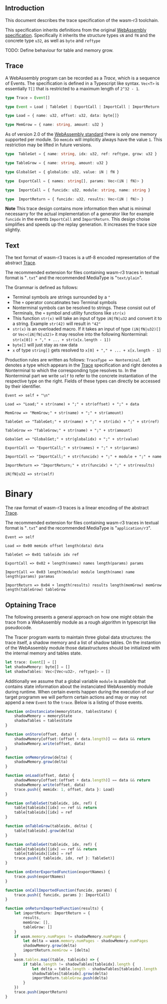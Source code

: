 ## Introduction

This document describes the trace specification of the wasm-r3 toolchain.

This specification inherits definitions from the original [WebAssembly specification](https://webassembly.github.io/spec/core/intro/index.html). Specifically it inherits the structure types `sN` and `fN` and the concrete type `u32`, as well as `byte` and `reftype`

TODO: Define behaviour for table and memory grow.

## Trace
A WebAssembly program can be recorded as a *Trace*, which is a sequence of Events. The specification is defined in a Typescript like syntax. `Vec<T>` is essentially `T[]` that is restricted to a maximum length of `2^32 - 1`.

```typescript
type Trace = Event[]
```

```typescript
type Event = Load | TableGet | ExportCall | ImportCall | ImportReturn
```

```typescript
type Load = { name: u32, offset: u32, data: byte[]}
```

```typescript
type MemGrow = { name: string, amount: u32 }
```

As of version 2.0 of the [WebAssembly standard](https://webassembly.github.io/spec/core/intro/index.html) there is only one memory supported per module. So `memidx` will implicitly always have the value `1`. This restriction may be lifted in future versions.

```typescript
type  TableGet = { name: string, idx: u32, ref: reftype, grow: u32 }
```

```typescript
type TableGrow = { name: string, amount: u32 }
```

```typescript
type GlobalGet = { globalidx: u32, value: iN | fN }
```

```typescript
type  ExportCall = { names: string[], params: Vec<(iN | fN)> }
```

```typescript
type  ImportCall = { funcidx: u32, module: string, name: string }
```

```typescript
type  ImportReturn = { funcidx: u32, results: Vec<(iN | fN)> }
``` 
**Note** This trace design contains more information then what is minimal necessarry for the actual implementation of a generator like for example `funcidx` in the events `ImportCall` and `ImportReturn`. This design choise simplifies and speeds up the replay generation. It increases the trace size slightly.

## Text
The text format of wasm-r3 traces is a utf-8 encoded representation of the abstract [Trace](Trace).

The recommended extension for files containing wasm-r3 traces in textual format is "`.txt`"
and the recommended MediaType is "`text/plain`".

The Grammar is defined as follows:
- Terminal symbols are strings surrounded by a `"`
- The `+` operator concatinates two Terminal symbols
- Nonterminal symbols can be resolved to strings. These consist out of Terminals, the `+` symbol and utility functions like `str(x)`
- This function `str(x)` will take an input of type `iN|fN|u32` and convert it to a string. Example `str(42)` will result in `"42"`
- `str(x)` is an overloaded macro. If it takes an input of type `(iN|fN|u32)[]` or `Vec<(iN|fN|u32)>` it may resolve into the following Nonterminal: `str(x[0]) + "," + ... + str(x[x.length - 1])`
- `byte[]` will just stay as raw data
- `x` of type `string[]` gets resolved to `x[0] + "," + ... + x[x.length - 1]`

Production rules are written as follows: `TraceType => Nonterminal`. Left denotes a type which appears in the [Trace](Trace) specification and right denotes a Nonterminal to which the corresponding type resolves to. In the Nonterminal part we write `self` to refer to the concrete instantiation of the respective type on the right. Fields of these types can directly be accessed by their identifier.

```
Event => self + "\n"
```

```
Load => "Load;" + str(name) + ";" + str(offset) + ";" + data
```

```
MemGrow => "MemGrow;" + str(name) + ";" + str(amount)
```

```
TableGet => "TableGet;" + str(name) + ";" + str(idx) + ";" + str(ref)
```

```
TableGrow => "TableGrow;" + str(name) + ";" + str(amount)
```

```
GobalGet => "GlobalGet;" + str(globalidx) + ";" + str(value)
```

```
ExportCall => "ExportCall;" + str(names) + ";" + str(params)
```

```
ImportCall => "ImportCall;" + str(funcidx) + ";" + module + ";" + name
```

```
ImportReturn => "ImportReturn;" + str(funcidx) + ";" + str(results)
```

```
iN|fN|u32 => str(self)
```

# Binary
The raw format of wasm-r3 traces is a linear encoding of the abstract [Trace](Trace).

The recommended extension for files containing wasm-r3 traces in textual format is "`.txt`"
and the recommended MediaType is "`application/r3`".

```
Event => self
```

```
Load => 0x00 memidx offset length(data) data
```

```
TableGet => 0x01 tableidx idx ref
```

```
ExportCall => 0x02 + length(names) names length(params) params
```

```
ImportCall => 0x03 length(module) module length(name) name length(params) paramas
```

```
ImportReturn => 0x04 + length(results) results length(memGrow) memGrow length(tableGrow) tableGrow
```

## Optaining Trace
The following presents a general approach on how one might obtain the trace from a WebAssembly module as a rough algorithm in typescript like pseudocode.

The Tracer program wants to maintain three global data structures: the trace itself, a shadow memory and a list of shadow tables. On the instantion of the WebAssembly module those datastructures should be initialized with the internal memory and tables state.

```typescript
let trace: Event[] = []
let shadowMemory: byte[] = []
let shadowTables: Vec<[Vec<u32>, reftype]> = []
```
Additionally we assume that a global variable `module` is available that contains state information about the instanciated WebAssembly module during runtime. When certain events happen during the execution of our target programm we will perform certain actions and may or may not append a new `Event` to the `trace`. Below is a listing of those events.

```typescript
function onInstanciate(memoryState, tablesState) {
    shadowMemory = memoryState
    shadowTables = tablesState
}
```

```typescript
function onStore(offset, data) {
    shadowMemory[offset:(offset + data.length)] == data && return
    shadowMemory.write(offset, data)
}
```

```typescript
function onMemoryGrow(delta) {
    shadowMemory.grow(delta)
}
```

```typescript
function onLoad(offset, data) {
    shadowMemory[offset:(offset + data.length)] == data && return
    shadowMemory.write(offset, data)
    trace.push({ memidx: 1, offset, data }: Load)
}
```

```typescript
function onTableSet(tableidx, idx, ref) {
    table[tableidx][idx] == ref && return
    table[tableidx][idx] = ref
}
```

```typescript
function onTableGrow(tableidx, delta) {
    table[tableidx].grow(delta)
}
```

```typescript
function onTableGet(tableidx, idx, ref) {
    table[tableidx][idx] == ref && return
    table[tableidx][idx] = ref
    trace.push({ tableidx, idx, ref }: TableSet)]
}
```

```typescript
function onEnterExportedFunction(exportNames) {
    trace.push(exportNames)
}
```

```typescript
function onCallImportedFunction(funcidx, params) {
    trace.push({ funcidx, params }: ImportCall)
}
```

```typescript
function onReturnImportedFunction(results) {
    let importReturn: ImportReturn = {
        results,
        memGrow: [],
        tableGrow: []
    }
    if wasm.memory.numPages != shadowMemory.numPages {
        let delta = wasm.memory.numPages - shadowMemory.numPages
        shadowMemory.grow(delta)
        importReturn.memGrow = [delta]
    }
    wasm.tables.map((table, tableidx) => {
        if table.length != shadowTables[tableidx].length {
            let delta = table.length - shadowTables[tableidx].length
            shadowTables[tableidx].grow(delta)
            importReturn.tableGrow.push(delta)
        }
    })
    trace.push(importReturn)
}
```